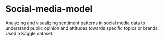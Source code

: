 # Social-media-model
Analyzing and visualizing sentiment patterns in social media data to understand public opinion and attitudes towards specific topics or brands. Used a Kaggle dataset.
